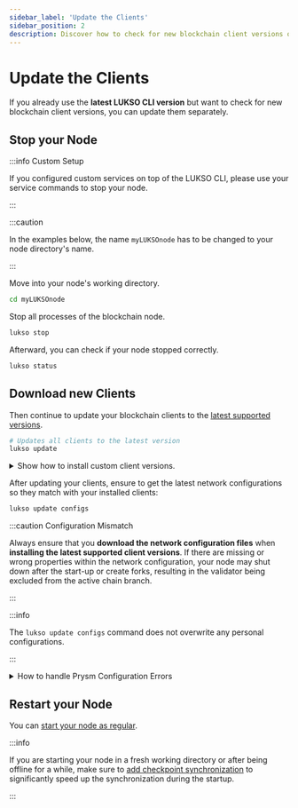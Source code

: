 ```yaml
---
sidebar_label: 'Update the Clients'
sidebar_position: 2
description: Discover how to check for new blockchain client versions on LUKSO.
---
```


# Update the Clients

If you already use the **latest LUKSO CLI version** but want to check for new blockchain client versions, you can update them separately.

## Stop your Node

:::info Custom Setup

If you configured custom services on top of the LUKSO CLI, please use your service commands to stop your node.

:::

:::caution

In the examples below, the name `myLUKSOnode` has to be changed to your node directory's name.

:::

Move into your node's working directory.

```bash
cd myLUKSOnode
```

Stop all processes of the blockchain node.

```bash
lukso stop
```

Afterward, you can check if your node stopped correctly.

```bash
lukso status
```

## Download new Clients

Then continue to update your blockchain clients to the [latest supported versions](../mainnet/running-a-node.md#supported-clients-versions).

```bash
# Updates all clients to the latest version
lukso update
```

<details>
  <summary>Show how to install custom client versions.</summary>

You can install custom client versions using the `lukso install` command by providing specific flags. The command will still function as usual, giving you the option to choose your execution and consensus client; however, it continues to download the version that was defined by the flags. You can also add multiple flags to download a consensus and execution version simultaneously. For Geth, you also have to provide the correct commit hash.

```bash
# Manually overwrite Geth Version
# https://github.com/ethereum/go-ethereum/releases
lukso install --geth-tag 1.12.2 --geth-commit-hash bed84606

# Manually overwrite Prysm Version
# https://github.com/prysmaticlabs/prysm/releases
lukso install --prysm-tag v4.0.8

# Manually overwrite Lighthouse Version
# https://github.com/sigp/lighthouse/releases
lukso install --lighthouse-tag v4.1.0

# Manually overwrite Erigon Version
# https://github.com/erigontech/erigon/releases
lukso install ---erigon-tag 2.52.1

# Manually overwrite Teku Version
# https://github.com/ConsenSys/teku/releases
lukso install ---teku-tag v23.10.0
```

</details>

After updating your clients, ensure to get the latest network configurations so they match with your installed clients:

```bash
lukso update configs
```

:::caution Configuration Mismatch

Always ensure that you **download the network configuration files** when **installing the latest supported client versions**. If there are missing or wrong properties within the network configuration, your node may shut down after the start-up or create forks, resulting in the validator being excluded from the active chain branch.

:::

:::info

The `lukso update configs` command does not overwrite any personal configurations.

:::

<details>
  <summary>How to handle Prysm Configuration Errors</summary>

If you updated the network configuration files but are running a Prysm client **below** Version `4.0.8`, your client may not know configuration properties that were introduced in later stages:

```text
There were some issues parsing the config from a yaml file error=yaml: unmarshal errors:
field DENEB_FORK_VERSION not found in type params.BeaconChainConfig
field DENEB_FORK_EPOCH not found in type params.BeaconChainConfig
```

This won't affect your node in any way. If you are able to run newer Prysm versions, **we recommend updating** to the latest supported version.

</details>

## Restart your Node

You can [start your node as regular](../mainnet/running-a-node.md#start-the-clients).

:::info

If you are starting your node in a fresh working directory or after being offline for a while, make sure to [add checkpoint synchronization](../mainnet/running-a-node.md#start-the-clients) to significantly speed up the synchronization during the startup.

:::
